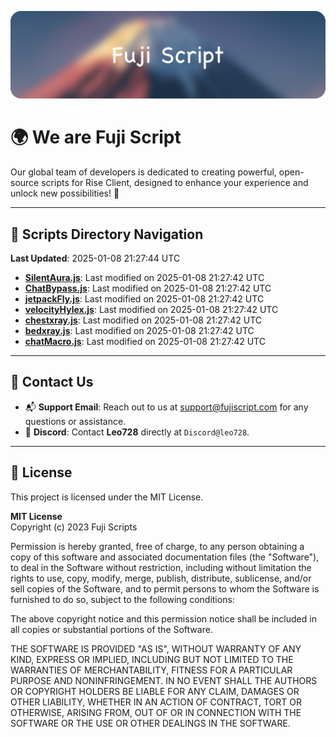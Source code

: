 ![Banner](.github/b.webp)

# 🌍 **We are Fuji Script**

Our global team of developers is dedicated to creating powerful, open-source scripts for Rise Client, designed to enhance your experience and unlock new possibilities! 🌟

---
<!-- SCRIPTS_NAVIGATION_START -->
## 📂 **Scripts Directory Navigation**

**Last Updated**: 2025-01-08 21:27:44 UTC

- **[SilentAura.js](scripts/SilentAura.js)**: Last modified on 2025-01-08 21:27:42 UTC
- **[ChatBypass.js](scripts/ChatBypass.js)**: Last modified on 2025-01-08 21:27:42 UTC
- **[jetpackFly.js](scripts/jetpackFly.js)**: Last modified on 2025-01-08 21:27:42 UTC
- **[velocityHylex.js](scripts/velocityHylex.js)**: Last modified on 2025-01-08 21:27:42 UTC
- **[chestxray.js](scripts/chestxray.js)**: Last modified on 2025-01-08 21:27:42 UTC
- **[bedxray.js](scripts/bedxray.js)**: Last modified on 2025-01-08 21:27:42 UTC
- **[chatMacro.js](scripts/chatMacro.js)**: Last modified on 2025-01-08 21:27:42 UTC

<!-- SCRIPTS_NAVIGATION_END -->

---

## 💬 **Contact Us**  
- 📬 **Support Email**: Reach out to us at [support@fujiscript.com](mailto:support@fujiscript.com) for any questions or assistance.  
- 💬 **Discord**: Contact **Leo728** directly at `Discord@leo728`.

---

## 📜 **License**

This project is licensed under the MIT License.  

**MIT License**  
Copyright (c) 2023 Fuji Scripts  

Permission is hereby granted, free of charge, to any person obtaining a copy of this software and associated documentation files (the "Software"), to deal in the Software without restriction, including without limitation the rights to use, copy, modify, merge, publish, distribute, sublicense, and/or sell copies of the Software, and to permit persons to whom the Software is furnished to do so, subject to the following conditions:  

The above copyright notice and this permission notice shall be included in all copies or substantial portions of the Software.  

THE SOFTWARE IS PROVIDED "AS IS", WITHOUT WARRANTY OF ANY KIND, EXPRESS OR IMPLIED, INCLUDING BUT NOT LIMITED TO THE WARRANTIES OF MERCHANTABILITY, FITNESS FOR A PARTICULAR PURPOSE AND NONINFRINGEMENT. IN NO EVENT SHALL THE AUTHORS OR COPYRIGHT HOLDERS BE LIABLE FOR ANY CLAIM, DAMAGES OR OTHER LIABILITY, WHETHER IN AN ACTION OF CONTRACT, TORT OR OTHERWISE, ARISING FROM, OUT OF OR IN CONNECTION WITH THE SOFTWARE OR THE USE OR OTHER DEALINGS IN THE SOFTWARE.  
